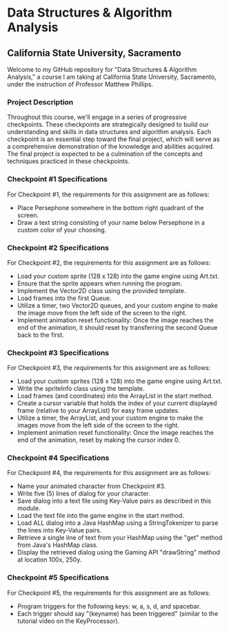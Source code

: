 # Data Structures & Algorithm Analysis
## California State University, Sacramento

Welcome to my GitHub repository for "Data Structures & Algorithm Analysis," a course I am taking at California State University, Sacramento, under the instruction of Professor Matthew Phillips.

### Project Description
Throughout this course, we'll engage in a series of progressive checkpoints. These checkpoints are strategically designed to build our understanding and skills in data structures and algorithm analysis. Each checkpoint is an essential step toward the final project, which will serve as a comprehensive demonstration of the knowledge and abilities acquired. The final project is expected to be a culmination of the concepts and techniques practiced in these checkpoints.

### Checkpoint #1 Specifications
For Checkpoint #1, the requirements for this assignment are as follows:

- Place Persephone somewhere in the bottom right quadrant of the screen.
- Draw a text string consisting of your name below Persephone in a custom color of your choosing.

### Checkpoint #2 Specifications
For Checkpoint #2, the requirements for this assignment are as follows:

- Load your custom sprite (128 x 128) into the game engine using Art.txt.
- Ensure that the sprite appears when running the program.
- Implement the Vector2D class using the provided template.
- Load frames into the first Queue.
- Utilize a timer, two Vector2D queues, and your custom engine to make the image move from the left side of the screen to the right.
- Implement animation reset functionality: Once the image reaches the end of the animation, it should reset by transferring the second Queue back to the first.

### Checkpoint #3 Specifications
For Checkpoint #3, the requirements for this assignment are as follows:

- Load your custom sprites (128 x 128) into the game engine using Art.txt.
- Write the spriteInfo class using the template.
- Load frames (and coordinates) into the ArrayList in the start method.
- Create a cursor variable that holds the index of your current displayed frame (relative to your ArrayList) for easy frame updates.
- Utilize a timer, the ArrayList, and your custom engine to make the images move from the left side of the screen to the right.
- Implement animation reset functionality: Once the image reaches the end of the animation, reset by making the cursor index 0.

### Checkpoint #4 Specifications
For Checkpoint #4, the requirements for this assignment are as follows:

- Name your animated character from Checkpoint #3.
- Write five (5) lines of dialog for your character.
- Save dialog into a text file using Key-Value pairs as described in this module.
- Load the text file into the game engine in the start method.
- Load ALL dialog into a Java HashMap using a StringTokenizer to parse the lines into Key-Value pairs.
- Retrieve a single line of text from your HashMap using the "get" method from Java's HashMap class.
- Display the retrieved dialog using the Gaming API "drawString" method at location 100x, 250y.

### Checkpoint #5 Specifications
For Checkpoint #5, the requirements for this assignment are as follows:

- Program triggers for the following keys: w, a, s, d, and spacebar.
- Each trigger should say "(keyname) has been triggered" (similar to the tutorial video on the KeyProcessor).
